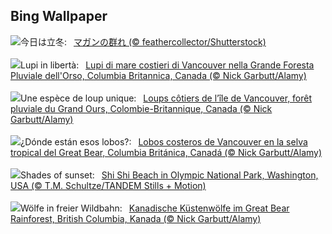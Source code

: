## Bing Wallpaper
![](https://www.bing.com/th?id=OHR.AnserAlbifrons2024_JA-JP4172907824_UHD.jpg&w=1000)今日は立冬:&nbsp;&ensp;[マガンの群れ (© feathercollector/Shutterstock)](https://www.bing.com/th?id=OHR.AnserAlbifrons2024_JA-JP4172907824_UHD.jpg)
<br><br/>
![](https://www.bing.com/th?id=OHR.CanadaWolves_IT-IT3917855917_UHD.jpg&w=1000)Lupi in libertà:&nbsp;&ensp;[Lupi di mare costieri di Vancouver nella Grande Foresta Pluviale dell'Orso, Columbia Britannica, Canada (© Nick Garbutt/Alamy)](https://www.bing.com/th?id=OHR.CanadaWolves_IT-IT3917855917_UHD.jpg)
<br><br/>
![](https://www.bing.com/th?id=OHR.CanadaWolves_FR-FR6675938333_UHD.jpg&w=1000)Une espèce de loup unique:&nbsp;&ensp;[Loups côtiers de l’île de Vancouver,  forêt pluviale du Grand Ours, Colombie-Britannique, Canada (© Nick Garbutt/Alamy)](https://www.bing.com/th?id=OHR.CanadaWolves_FR-FR6675938333_UHD.jpg)
<br><br/>
![](https://www.bing.com/th?id=OHR.CanadaWolves_ES-ES1988457082_UHD.jpg&w=1000)¿Dónde están esos lobos?:&nbsp;&ensp;[Lobos costeros de Vancouver en la selva tropical del Great Bear, Columbia Británica, Canadá (© Nick Garbutt/Alamy)](https://www.bing.com/th?id=OHR.CanadaWolves_ES-ES1988457082_UHD.jpg)
<br><br/>
![](https://www.bing.com/th?id=OHR.ShiShiBeach_EN-GB4724156220_UHD.jpg&w=1000)Shades of sunset:&nbsp;&ensp;[Shi Shi Beach in Olympic National Park, Washington, USA (© T.M. Schultze/TANDEM Stills + Motion)](https://www.bing.com/th?id=OHR.ShiShiBeach_EN-GB4724156220_UHD.jpg)
<br><br/>
![](https://www.bing.com/th?id=OHR.CanadaWolves_DE-DE4376564886_UHD.jpg&w=1000)Wölfe in freier Wildbahn:&nbsp;&ensp;[Kanadische Küstenwölfe im Great Bear Rainforest, British Columbia, Kanada (© Nick Garbutt/Alamy)](https://www.bing.com/th?id=OHR.CanadaWolves_DE-DE4376564886_UHD.jpg)
<br><br/>
